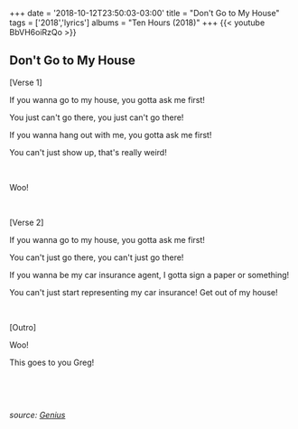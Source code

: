 +++
date = '2018-10-12T23:50:03-03:00'
title = "Don't Go to My House"
tags = ['2018','lyrics']
albums = "Ten Hours (2018)"
+++
{{< youtube BbVH6oiRzQo >}}

## Don't Go to My House

[Verse 1]

If you wanna go to my house, you gotta ask me first!

You just can't go there, you just can't go there!

If you wanna hang out with me, you gotta ask me first!

You can't just show up, that's really weird!


&nbsp;


Woo!


&nbsp;

[Verse 2]

If you wanna go to my house, you gotta ask me first!

You can't just go there, you can't just go there!

If you wanna be my car insurance agent, I gotta sign a paper or something!

You can't just start representing my car insurance! Get out of my house!


&nbsp;


[Outro]

Woo!

This goes to you Greg!

&nbsp;

&nbsp;

_source: [Genius](https://genius.com/artists/First-of-october)_
